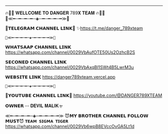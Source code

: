 ---------------------------------------------------------------------
🔥🏴‍☠️
𝐖𝐄𝐋𝐋𝐂𝐎𝐌𝐄 𝐓𝐎 𝐃𝐀𝐍𝐆𝐄𝐑 789𝐗 𝐓𝐄𝐀𝐌
                                🔥🏴‍☠️                           
    🤖≪━─━─━─━─◈─━─━─━─━≫🤖

🎩𝗧𝗘𝗟𝗘𝗚𝗥𝗔𝗠 𝗖𝗛𝗔𝗡𝗡𝗘𝗟 𝗟𝗜𝗡𝗞🎩
    ✨https://t.me/danger_789xteam
    
    🤖≪━─━─━─━─◈─━─━─━─━≫🤖

 𝗪𝗛𝗔𝗧𝗦𝗔𝗔𝗣 𝗖𝗛𝗔𝗡𝗡𝗘𝗟 𝗟𝗜𝗡𝗞
 https://whatsapp.com/channel/0029VbAufOTE50Us2OzhcB2S
 
 𝗦𝗘𝗖𝗢𝗡𝗘𝗗 𝗖𝗛𝗔𝗡𝗡𝗘𝗟 𝗟𝗜𝗡𝗞
 https://whatsapp.com/channel/0029VbAxqBl1SWt4B5LwrM3u
 
 𝗪𝗘𝗕𝗦𝗜𝗧𝗘 𝗟𝗜𝗡𝗞
 https://danger789xteam.vercel.app
 
    🤖≪━─━─━─━─◈─━─━─━─━≫🤖

 🎩𝗬𝗢𝗨𝗧𝗨𝗕𝗘 𝗖𝗛𝗔𝗡𝗡𝗘𝗟 𝗟𝗜𝗡𝗞🎩
https://youtube.com/@DANGER789XTEAM

𝗢𝗪𝗡𝗘𝗥 -- 𝐃𝐄𝐕𝐈𝐋 𝐌𝐀𝐋𝐈𝐊ャ

≪━─━─━─━─◈─━─━─━─━≫
😈𝗠𝗬 𝗕𝗥𝗢𝗧𝗛𝗘𝗥 𝗖𝗛𝗔𝗡𝗡𝗘𝗟 𝗙𝗢𝗟𝗟𝗢𝗪 𝗠𝗨𝗦𝗧😈
   `𝗧𝗘𝗔𝗠 𝗦𝗜𝗚𝗠𝗔 𝗧𝗜𝗚𝗘𝗥`
https://whatsapp.com/channel/0029Vb6wpB8EVccOvGA5Lt1d
